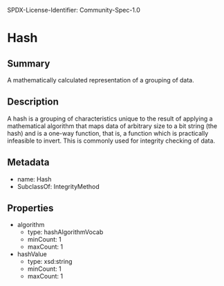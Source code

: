 SPDX-License-Identifier: Community-Spec-1.0

# Hash

## Summary

A mathematically calculated representation of a grouping of data.

## Description

A hash is a grouping of characteristics unique to the result
of applying a mathematical algorithm
that maps data of arbitrary size to a bit string (the hash)
and is a one-way function, that is,
a function which is practically infeasible to invert.
This is commonly used for integrity checking of data.

## Metadata

- name: Hash
- SubclassOf: IntegrityMethod

## Properties

- algorithm
  - type: hashAlgorithmVocab
  - minCount: 1
  - maxCount: 1
- hashValue
  - type: xsd:string
  - minCount: 1
  - maxCount: 1


